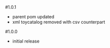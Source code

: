 #1.0.1
- parent pom updated
- xml toycatalog removed with csv counterpart

#1.0.0
- initial release
